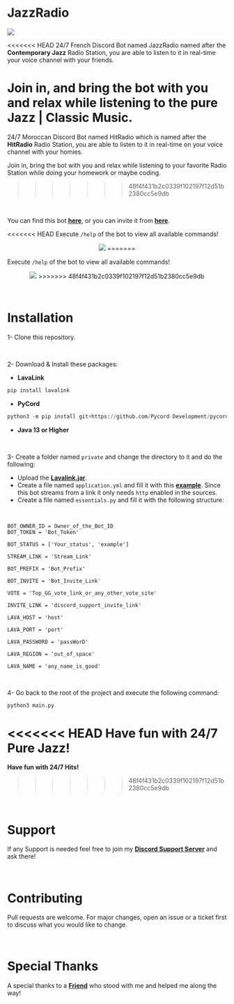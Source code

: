 # JazzRadio

<img src="https://cdn.discordapp.com/attachments/927336267379798037/955982120675848202/JazzRadio-ReadMe.gif">

<br>

<<<<<<< HEAD
24/7 French Discord Bot named JazzRadio named after the **Contemporary Jazz** Radio Station, you are able to listen to it in real-time your voice channel with your friends.

Join in, and bring the bot with you and relax while listening to the pure Jazz | Classic Music.
=======
24/7 Moroccan Discord Bot named HitRadio which is named after the **HitRadio** Radio Station, you are able to listen to it in real-time on your voice channel with your homies.

Join in, bring the bot with you and relax while listening to your favorite Radio Station while doing your homework or maybe coding.
>>>>>>> 48f4f431b2c0339f102197f12d51b2380cc5e9db

<br>

You can find this bot <a href="https://top.gg/bot/955048681025978438"><b>here</b></a>, or you can invite it from <a href="https://discord.com/api/oauth2/authorize?client_id=955048681025978438&permissions=277028895808&scope=bot%20applications.commands"><b>here</b></a>.

<<<<<<< HEAD
Execute `/help` of the bot to view all available commands!

<p align="center">
<img src="https://cdn.discordapp.com/attachments/927336267379798037/978646692977074216/unknown.png"/>
=======
<br>

Execute `/help` of the bot to view all available commands!

<p align="center">
<img src="https://cdn.discordapp.com/attachments/927336267379798037/977267168850870352/unknown.png"/>
>>>>>>> 48f4f431b2c0339f102197f12d51b2380cc5e9db
</p>

<br>

# Installation

1- Clone this repository.

<br>

2- Download & Install these packages:

- **LavaLink**
```bash
pip install lavalink
```

- **PyCord**
```python
python3 -m pip install git+https://github.com/Pycord-Development/pycord
```

- **Java 13 or Higher**

<br>

 3- Create a folder named `private` and change the directory to it and do the following:
 - Upload the **[Lavalink.jar](https://github.com/freyacodes/Lavalink/releases)**.
 - Create a file named `application.yml` and fill it with this **[example](https://github.com/freyacodes/Lavalink/blob/master/LavalinkServer/application.yml.example)**.
 Since this bot streams from a link it only needs `http` enabled in the sources.
 - Create a file named `essentials.py` and fill it with the following structure:

 <br>

    BOT_OWNER_ID = Owner_of_the_Bot_ID
    BOT_TOKEN = 'Bot_Token'

    BOT_STATUS = ['Your_status', 'example']

    STREAM_LINK = 'Stream_Link'

    BOT_PREFIX = 'Bot_Prefix'

    BOT_INVITE = 'Bot_Invite_Link'

    VOTE = 'Top_GG_vote_link_or_any_other_vote_site'

    INVITE_LINK = 'discord_support_invite_link'

    LAVA_HOST = 'host'

    LAVA_PORT = 'port'

    LAVA_PASSWORD = 'passWorD'

    LAVA_REGION = 'out_of_space'

    LAVA_NAME = 'any_name_is_good'

<br>
    
4- Go back to the root of the project and execute the following command:

```python
python3 main.py
```

<<<<<<< HEAD
**Have fun with 24/7 Pure Jazz!**
=======
**Have fun with 24/7 Hits!**
>>>>>>> 48f4f431b2c0339f102197f12d51b2380cc5e9db

<br>

# Support

If any Support is needed feel free to join my **[Discord Support Server](https://discord.com/invite/MfR5mcpVfX)** and ask there!

<br>

# Contributing
Pull requests are welcome. For major changes, open an issue or a ticket first to discuss what you would like to change.

<br>

# Special Thanks
A special thanks to a **[Friend](https://github.com/redmoogle)** who stood with me and helped me along the way!